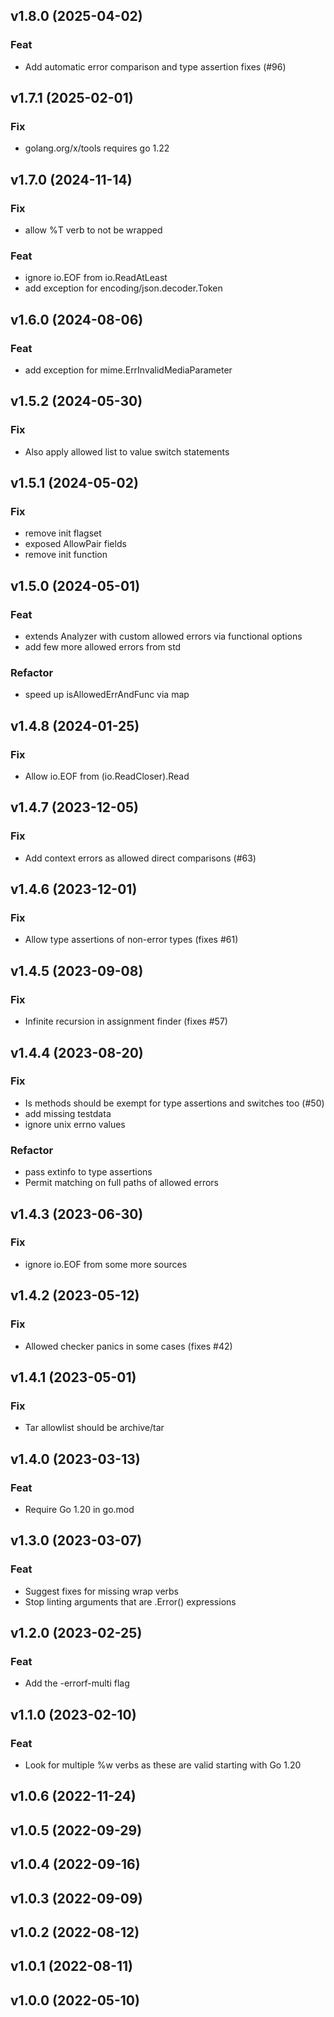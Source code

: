 ## v1.8.0 (2025-04-02)

### Feat

- Add automatic error comparison and type assertion fixes (#96)

## v1.7.1 (2025-02-01)

### Fix

- golang.org/x/tools requires go 1.22

## v1.7.0 (2024-11-14)

### Fix

- allow %T verb to not be wrapped

### Feat

- ignore io.EOF from io.ReadAtLeast
- add exception for encoding/json.decoder.Token

## v1.6.0 (2024-08-06)

### Feat

- add exception for mime.ErrInvalidMediaParameter

## v1.5.2 (2024-05-30)

### Fix

- Also apply allowed list to value switch statements

## v1.5.1 (2024-05-02)

### Fix

- remove init flagset
- exposed AllowPair fields
- remove init function

## v1.5.0 (2024-05-01)

### Feat

- extends Analyzer with custom allowed errors via functional options
- add few more allowed errors from std

### Refactor

- speed up isAllowedErrAndFunc via map

## v1.4.8 (2024-01-25)

### Fix

- Allow io.EOF from (io.ReadCloser).Read

## v1.4.7 (2023-12-05)

### Fix

- Add context errors as allowed direct comparisons (#63)

## v1.4.6 (2023-12-01)

### Fix

- Allow type assertions of non-error types (fixes #61)

## v1.4.5 (2023-09-08)

### Fix

- Infinite recursion in assignment finder (fixes #57)

## v1.4.4 (2023-08-20)

### Fix

- Is methods should be exempt for type assertions and switches too (#50)
- add missing testdata
- ignore unix errno values

### Refactor

- pass extinfo to type assertions
- Permit matching on full paths of allowed errors

## v1.4.3 (2023-06-30)

### Fix

- ignore io.EOF from some more sources

## v1.4.2 (2023-05-12)

### Fix

- Allowed checker panics in some cases (fixes #42)

## v1.4.1 (2023-05-01)

### Fix

- Tar allowlist should be archive/tar

## v1.4.0 (2023-03-13)

### Feat

- Require Go 1.20 in go.mod

## v1.3.0 (2023-03-07)

### Feat

- Suggest fixes for missing wrap verbs
- Stop linting arguments that are .Error() expressions

## v1.2.0 (2023-02-25)

### Feat

- Add the -errorf-multi flag

## v1.1.0 (2023-02-10)

### Feat

- Look for multiple %w verbs as these are valid starting with Go 1.20

## v1.0.6 (2022-11-24)

## v1.0.5 (2022-09-29)

## v1.0.4 (2022-09-16)

## v1.0.3 (2022-09-09)

## v1.0.2 (2022-08-12)

## v1.0.1 (2022-08-11)

## v1.0.0 (2022-05-10)
